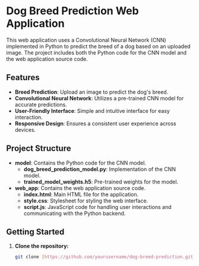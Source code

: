 # Dog Breed Prediction Web Application

This web application uses a Convolutional Neural Network (CNN) implemented in Python to predict the breed of a dog based on an uploaded image. The project includes both the Python code for the CNN model and the web application source code.

## Features

- **Breed Prediction**: Upload an image to predict the dog's breed.
- **Convolutional Neural Network**: Utilizes a pre-trained CNN model for accurate predictions.
- **User-Friendly Interface**: Simple and intuitive interface for easy interaction.
- **Responsive Design**: Ensures a consistent user experience across devices.

## Project Structure

- **model**: Contains the Python code for the CNN model.
  - **dog_breed_prediction_model.py**: Implementation of the CNN model.
  - **trained_model_weights.h5**: Pre-trained weights for the model.
- **web_app**: Contains the web application source code.
  - **index.html**: Main HTML file for the application.
  - **style.css**: Stylesheet for styling the web interface.
  - **script.js**: JavaScript code for handling user interactions and communicating with the Python backend.

## Getting Started

1. **Clone the repository:**

   ```bash
   git clone [https://github.com/yourusername/dog-breed-prediction.git](https://github.com/818diego/RedNeuronal)https://github.com/818diego/RedNeuronal
